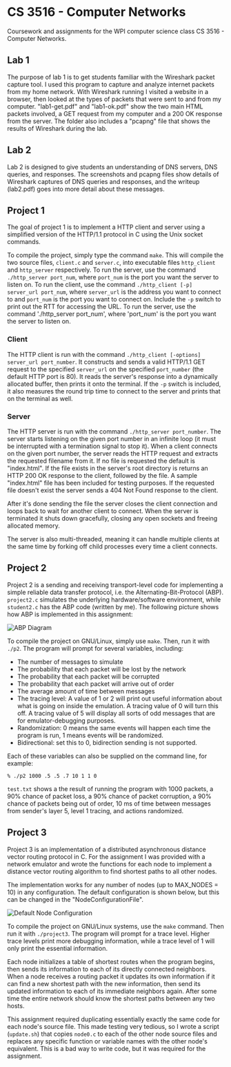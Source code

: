 CS 3516 - Computer Networks
===========================

Coursework and assignments for the WPI computer science class CS 3516 - Computer Networks.

## Lab 1

The purpose of lab 1 is to get students familiar with the Wireshark packet capture tool. I used this
program to capture and analyze internet packets from my home network. With Wireshark running I
visited a website in a browser, then looked at the types of packets that were sent to and from my
computer. "lab1-get.pdf" and "lab1-ok.pdf" show the two main HTML packets involved, a GET request
from my computer and a 200 OK response from the server. The folder also includes a "pcapng" file that
shows the results of Wireshark during the lab.

## Lab 2

Lab 2 is designed to give students an understanding of DNS servers, DNS queries, and responses. The
screenshots and pcapng files show details of Wireshark captures of DNS queries and responses, and the
writeup (lab2.pdf) goes into more detail about these messages.

## Project 1

The goal of project 1 is to implement a HTTP client and server using a simplified version of the
HTTP/1.1 protocol in C using the Unix socket commands.

To compile the project, simply type the command `make`. This will compile the two source files,
`client.c` and `server.c`, into executable files `http_client` and `http_server` respectively. To 
run the server, use the command `./http_server port_num`, where `port_num` is the port you want the 
server to listen on. To run the client, use the command `./http_client [-p] server_url port_num`, where
`server_url` is the address you want to connect to and `port_num` is the port you want to connect on.
Include the `-p` switch to print out the RTT for accessing the URL. To run the server, use the command
'./http_server port_num', where 'port_num' is the port you want the server to listen on.

### Client

The HTTP client is run with the command `./http_client [-options] server_url port_number`. It
constructs and sends a valid HTTP/1.1 GET request to the specified `server_url` on the specified
`port_number` (the default HTTP port is 80). It reads the server's response into a dynamically
allocated buffer, then prints it onto the terminal. If the `-p` switch is included, it also measures
the round trip time to connect to the server and prints that on the terminal as well.

### Server

The HTTP server is run with the command `./http_server port_number`. The server starts listening on
the given port number in an infinite loop (it must be interrupted with a termination signal to stop
it). When a client connects on the given port number, the server reads the HTTP request and extracts
the requested filename from it. If no file is requested the default is "index.html".  If the file
exists in the server's root directory is returns an HTTP 200 OK response to the client, followed by
the file. A sample "index.html" file has been included for testing purposes. If the requested file
doesn't exist the server sends a 404 Not Found response to the client.

After it's done sending the file the server closes the client connection and loops back to wait for
another client to connect. When the server is terminated it shuts down gracefully, closing any open
sockets and freeing allocated memory.

The server is also multi-threaded, meaning it can handle multiple clients at the same time by forking
off child processes every time a client connects.

## Project 2

Project 2 is a sending and receiving transport-level code for implementing a
simple reliable data transfer protocol, i.e. the Alternating-Bit-Protocol (ABP).
`project2.c` simulates the underlying hardware/software environment, while
`student2.c` has the ABP code (written by me). The following picture shows how
ABP is implemented in this assignment:

![ABP Diagram](https://raw.githubusercontent.com/jojonium/CS3516-Computer-Networks/master/Project_2_A18/ABP-diagram.png)

To compile the project on GNU/Linux, simply use `make`. Then, run it with
`./p2`. The program will prompt for several variables, including:

* The number of messages to simulate
* The probability that each packet will be lost by the network
* The probability that each packet will be corrupted
* The probability that each packet will arrive out of order
* The average amount of time between messages
* The tracing level: A value of 1 or 2 will print out useful information about
  what is going on inside the emulation. A tracing value of 0 will turn this
  off. A tracing value of 5 will display all sorts of odd messages that are for
  emulator-debugging purposes.
* Randomization: 0 means the same events will happen each time the program is
  run, 1 means events will be randomized.
* Bidirectional: set this to 0, bidirection sending is not supported.

Each of these variables can also be supplied on the command line, for example:

`% ./p2 1000 .5 .5 .7 10 1 1 0`

`test.txt` shows a the result of running the program with 1000 packets, a 90%
chance of packet loss, a 90% chance of packet corruption, a 90% chance of
packets being out of order, 10 ms of time between messages from sender's layer
5, level 1 tracing, and actions randomized.

## Project 3

Project 3 is an implementation of a distributed asynchronous distance vector
routing protocol in C. For the assignment I was provided with a network emulator
and wrote the functions for each node to implement a distance vector routing
algorithm to find shortest paths to all other nodes.

The implementation works for any number of nodes (up to MAX_NODES = 10) in any
configuration. The default configuration is shown below, but this can be changed
in the "NodeConfigurationFile".

![Default Node Configuration](https://raw.githubusercontent.com/jojonium/CS3516-Computer-Networks/master/Project_3_A18/default_node_configuration.png)

To compile the project on GNU/Linux systems, use the `make` command. Then run it
with `./project3`. The program will prompt for a trace level. Higher trace
levels print more debugging information, while a trace level of 1 will only
print the essential information.

Each node initializes a table of shortest routes when the program begins, then
sends its information to each of its directly connected neighbors. When a node
receives a routing packet it updates its own information if it can find a new
shortest path with the new information, then send its updated information to
each of its immediate neighbors again. After some time the entire network should
know the shortest paths between any two hosts.

This assignment required duplicating essentially exactly the same code for each
node's source file. This made testing very tedious, so I wrote a script
(`update.sh`) that copies `node0.c` to each of the other node source files and
replaces any specific function or variable names with the other node's
equivalent. This is a bad way to write code, but it was required for the
assignment.
